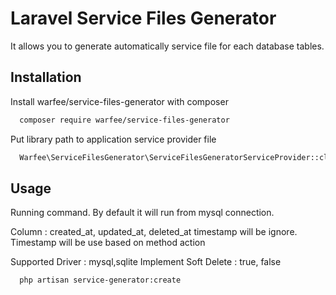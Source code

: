 # Laravel Service Files Generator

It allows you to generate automatically service file for each database tables.

## Installation

Install warfee/service-files-generator with composer

```bash
  composer require warfee/service-files-generator
```

Put library path to application service provider file

```bash
  Warfee\ServiceFilesGenerator\ServiceFilesGeneratorServiceProvider::class,

```

    
## Usage

Running command. By default it will run from mysql connection.

Column : created_at, updated_at, deleted_at timestamp will be ignore. Timestamp will be use based on method action

Supported Driver : mysql,sqlite
Implement Soft Delete : true, false

```bash
  php artisan service-generator:create
```


